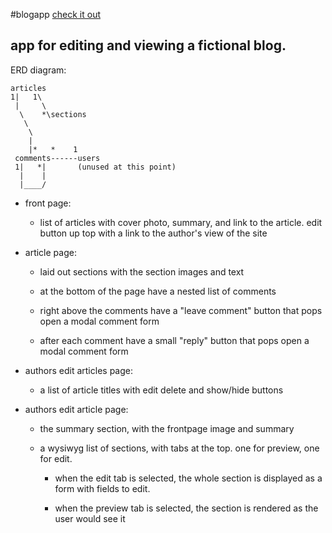 #blogapp
[check it out](evangriffiths.nyc:3000/)
## app for editing and viewing a fictional blog.

ERD diagram:

```
articles
1|   1\
 |     \
  \    *\sections
   \
    \  
    |        
    |*   *    1
 comments------users
 1|   *|       (unused at this point)
  |    |
  |____/

```


- front page:
  
  - list of articles with cover photo, summary, and link to the article.
  edit button up top with a link to the author's view of the site

- article page:

  - laid out sections with the section images and text

  - at the bottom of the page have a nested list of comments

  - right above the comments have a "leave comment" button that pops open a modal comment form

  - after each comment have a small "reply" button that pops open a modal comment form


- authors edit articles page:

  - a list of article titles with edit delete and show/hide buttons

- authors edit article page:
  
  - the summary section, with the frontpage image and summary

  - a wysiwyg list of sections, with tabs at the top. one for preview, one for edit.
   
    - when the edit tab is selected, the whole section is displayed as a form with fields to edit.
   
    - when the preview tab is selected, the section is rendered as the user would see it
